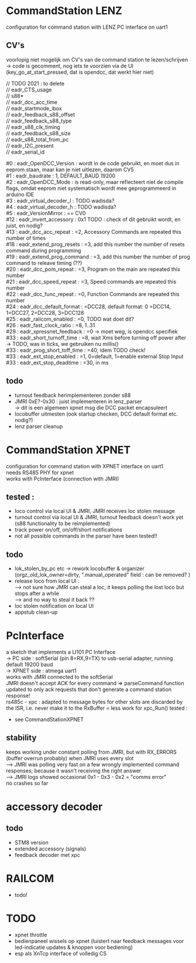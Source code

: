 # CommandStation LENZ
configuration for command station with LENZ PC interface on uart1

## CV's
voorlopig niet mogelijk om CV's van de command station te lezen/schrijven
-> code is gecomment, nog iets te voorzien via de UI (key_go_at_start_pressed, dat is opendcc, dat werkt hier niet)

// TODO 2021 : to delete  
// eadr_CTS_usage  
// s88*  
// eadr_dcc_acc_time  
// eadr_startmode_ibox  
// eadr_feedback_s88_offset  
// eadr_feedback_s88_type  
// eadr_s88_clk_timing  
// eadr_feedback_s88_size  
// eadr_s88_total_from_pc  
// eadr_I2C_present  
// eadr_serial_id  

#0  : eadr_OpenDCC_Version      : wordt in de code gebruikt, en moet dus in eeprom staan, maar kan je niet uitlezen, daarom CV5  
#1  : eadr_baudrate             : 1, DEFAULT_BAUD 19200  
#2  : eadr_OpenDCC_Mode         : is read-only, maar reflecteert niet de compile flags, omdat eeprom niet systematisch wordt mee geprogrammeerd in arduino IDE  
#3  : eadr_virtual_decoder_l    : TODO wadisda?  
#4  : eadr_virtual_decoder_h    : TODO wadisda?  
#5  : eadr_VersionMirror        : == CV0  
#12 : eadr_invert_accessory     : 0x1 TODO : check of dit gebruikt wordt, en juist, en nodig?  
#13 : eadr_dcc_acc_repeat       : =2, Accessory Commands are repeated this number of times  
#18 : eadr_extend_prog_resets   : =3,  add this number the number of resets command during programming  
#19 : eadr_extend_prog_command  : =3, add this number the number of prog command to releave timing (??)  
#20 : eadr_dcc_pom_repeat       : =3, Program on the main are repeated this number  
#21 : eadr_dcc_speed_repeat     : =3, Speed commands are repeated this number   
#22 : eadr_dcc_func_repeat      : =0, Function Commands are repeated this number     
#24 : eadr_dcc_default_format   : =DCC28, default format: 0 =DCC14, 1=DCC27, 2=DCC28, 3=DCC128  
#25 : eadr_railcom_enabled      : =0, TODO wat doet dit?   
#26 : eadr_fast_clock_ratio     : =8, 1..31  
#29 : eadr_xpressnet_feedback   : =0 -> moet weg, is opendcc specifiek   
#33 : eadr_short_turnoff_time   : =8, wait Xms before turning off power after  
-> TODO, was in ticks, we gebruiken nu millis()  
#33 : eadr_prog_short_toff_time : =40, idem TODO check!  
#33 : eadr_ext_stop_enabled     : =1, 0=default, 1=enable external Stop Input  
#33 : eadr_ext_stop_deadtime    : =30, in ms  

## todo
- turnout feedback herimplementeren zonder s88  
- JMRI 0xE?-0x30 : juist implementeren in lenz_parser  
-> dit is een algemeen xpnet msg die DCC packet encapsuleert  
- locobuffer uitmesten (ook startup checken, DCC default format etc. nodig?)
- lenz parser cleanup

# CommandStation XPNET
configuration for command station with XPNET interface on uart1  
needs RS485 PHY for xpnet  
works with PcInterface (connection with JMRI)  
## tested :
- loco control via local UI & JMRI, JMRI receives loc stolen message
- turnout control via local UI & JMRI, turnout feedback doesn't work yet (s88 functionality to be reimplemented)
- track power on/off, on/off/short notifications
- not all possible commands in the parser have been tested!!  

## todo
- lok_stolen_by_pc etc -> rework locobuffer & organizer (orgz_old_lok_owner=dirty, ".manual_operated" field : can be removed? )  
- release loco from local UI :  
  --> not sure how JMRI can steal a loc, it keeps polling the lost loco but stops after a while  
  --> and no way to steal it back ??  
- loc stolen notification on local UI
- appstub clean-up

# PcInterface
a sketch that implements a LI101 PC Interface  
-> PC side : softSerial (pin 8=RX,9=TX) to usb-serial adapter, running default 19200 baud  
-> XPNET side : atmega uart1  
works with JMRI connected to the softSerial  
JMRI doesn't accept ACK for every command => parseCommand function updated to only ack requests that don't generate a command station response!  
rs485c - xpc : adapted to message bytes for other slots are discarded by the ISR, 
i.e. never make it to the RxBuffer = less work for xpc_Run()
tested :  
- see CommandStationXPNET  

## stability
keeps working under constant polling from JMRI, but with RX_ERRORS (buffer overrun probably) when JMRI uses every slot  
--> JMRI was polling very fast on a few wrongly implemented command responses; because it wasn't receiving the right answer  
--> JMRI logs showed occasional 0x1 - 0x3 - 0x2 = "comms error"  
no crashes so far

# accessory decoder
## todo
- STM8 version
- extended accessory (signals)
- feedback decoder met xpc

# RAILCOM
- todo!

# TODO
- xpnet throttle
- bedienpaneel wissels op xpnet (luistert naar feedback messages voor led-indicatie updates & knoppen voor bediening)
- esp als XnTcp interface of volledig CS




